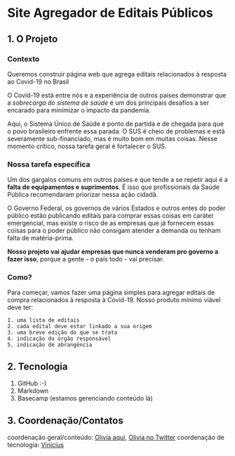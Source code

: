 # Site Agregador de Editais Públicos  
 
## 1. O Projeto 
 
### Contexto  
 
Queremos construir página web que agrega editais relacionados à resposta ao Covid-19 no Brasil  
 
O Covid-19 está entre nós e a experiência de outros países demonstrar que a *sobrecarga do sistema de saúde* é um dos principais desafios a ser encarado para minimizar o impacto da pandemia.  
 
Aqui, o Sistema Único de Saúde é ponto de partida e de chegada para que o povo brasileiro enfrente essa parada. O SUS é cheio de problemas e está severamente sub-financiado, mas é muito bom em muitas coisas. Nesse momento crítico, nossa tarefa geral é fortalecer o SUS.  
 
### Nossa tarefa específica  
 
Um dos gargalos comuns em outros países e que tende a se repetir aqui é a **falta de equipamentos e suprimentos**. É isso que profissionais da Saúde Pública recomendaram priorizar nessa ação cidadã. 
 
O Governo Federal, os governos de vários Estados e outros entes do poder público estão publicando editais para comprar essas coisas em caráter emergencial, mas existe o risco de as empresas que já fornecem essas coisas para o poder público não consigam atender a demanda ou tenham falta de matéria-prima. 
 
**Nosso projeto vai ajudar empresas que nunca venderam pro governo a fazer isso**, porque a gente - o país todo - vai precisar. 
 
### Como? 
 
Para começar, vamos fazer uma página simples para agregar editais de compra relacionados à resposta à Covid-19. Nosso produto mínimo viável deve ter: 
     
    1. uma lista de editais 
    2. cada edital deve estar linkado a sua origem 
    3. uma breve edição do que se trata 
    4. indicação do órgão responsável 
    5. indicação de abrangência 
 
## 2. Tecnologia 

1. GitHub :-)
2. Markdown
3. Basecamp (estamos gerenciando conteúdo lá)

## 3. Coordenação/Contatos

coordenação geral/conteúdo: [Olivia aqui](https://github.com/olivia-olivia), [Olivia no Twitter](https://twitter.com/oliviagj)
coordenação de tecnologia: [Vinícius](https://github.com/viniciusrdacosta)
